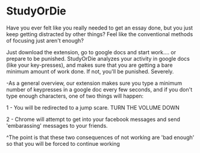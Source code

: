 # StudyOrDie

Have you ever felt like you really needed to get an essay done, but you just keep getting distracted by other things?
Feel like the conventional methods of focusing just aren't enough?

Just download the extension, go to google docs and start work.... or prepare to be punished. 
StudyOrDie analyzes your activity in google docs (like your key-presses), and makes sure that you are getting a bare minimum amount of work done. If not, you'll be punished. Severely. 

-As a general overview, our extension makes sure you type a minimum number of keypresses in a google doc every few seconds, and if you don't type enough characters, one of two things will happen:

1 - You will be redirected to a jump scare. TURN THE VOLUME DOWN

2 - Chrome will attempt to get into your facebook messages and send 'embarassing' messages to your friends. 

^The point is that these two consequences of not working are 'bad enough' so that you will be forced to continue working
